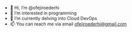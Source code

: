 - 👋 Hi, I’m @ofejiroederhi
- 👀 I’m interested in programming
- 🌱 I’m currently delving into Cloud DevOps
- 📫 You can reach me via email  ofejiroederhi@gmail.com

<!---
ofejiroederhi/ofejiroederhi is a ✨ special ✨ repository because its `README.md` (this file) appears on your GitHub profile.
You can click the Preview link to take a look at your changes.
--->
